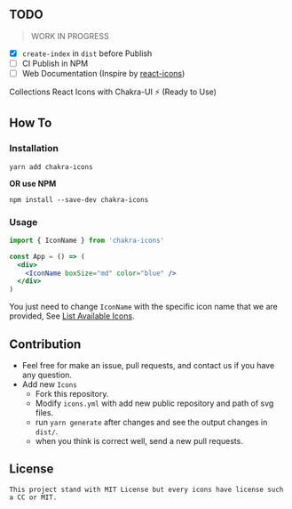 ## TODO
> WORK IN PROGRESS

* [x] `create-index` in `dist` before Publish  
* [ ] CI Publish in NPM 
* [ ] Web Documentation (Inspire by [react-icons](https://react-icons.github.io/react-icons/))

<p align="center">
  
  Collections React Icons with Chakra-UI ⚡️ (Ready to Use)

</p>

## How To
### Installation
```console
yarn add chakra-icons
```
**OR use NPM**

```console
npm install --save-dev chakra-icons
```

### Usage

```jsx
import { IconName } from 'chakra-icons'

const App = () => (
  <div>
    <IconName boxSize="md" color="blue" />
  </div>
)
```

You just need to change `IconName` with the specific icon name that we are provided, See [List Available Icons](#).

## Contribution

* Feel free for make an issue, pull requests, and contact us if you have any question.
* Add new `Icons`
  * Fork this repository.
  * Modify `icons.yml` with add new public repository and path of svg files.
  * run `yarn generate` after changes and see the output changes in `dist/`.
  * when you think is correct well, send a new pull requests.

## License
```console
This project stand with MIT License but every icons have license such a CC or MIT.
```
